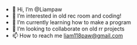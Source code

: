 - 👋 Hi, I’m @Liampaw
- 👀 I’m interested in old rec room and coding!
- 🌱 I’m currently learning how to make a program 
- 💞️ I’m looking to collaborate on old rr projects
- 📫 How to reach me liam118paw@gmail.com

<!---
Liampaw/Liampaw is a ✨ special ✨ repository because its `README.md` (this file) appears on your GitHub profile.
You can click the Preview link to take a look at your changes.
--->
